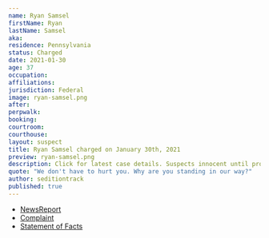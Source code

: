 ```yaml
---
name: Ryan Samsel
firstName: Ryan
lastName: Samsel
aka:
residence: Pennsylvania
status: Charged
date: 2021-01-30
age: 37
occupation:
affiliations:
jurisdiction: Federal
image: ryan-samsel.png
after:
perpwalk:
booking:
courtroom:
courthouse:
layout: suspect
title: Ryan Samsel charged on January 30th, 2021
preview: ryan-samsel.png
description: Click for latest case details. Suspects innocent until proven guilty.
quote: "We don't have to hurt you. Why are you standing in our way?"
author: seditiontrack
published: true
---
```


- [NewsReport](https://www.buckscountycouriertimes.com/story/news/2021/02/01/bristol-man-charged-assaulting-officer-during-insurrection/4338235001/)
- [Complaint](https://www.justice.gov/file/1362781/download)
- [Statement of Facts](https://www.justice.gov/file/1362781/download)
